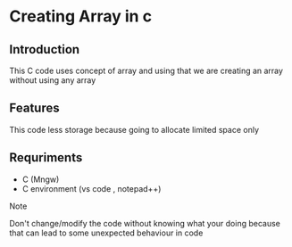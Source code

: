 # Creating Array in c
## Introduction 
This C code uses concept of array and using that we are creating an array without using any array 
## Features 
This code less storage because going to allocate limited space only 
## Requriments 
- C (Mngw)
- C environment (vs code , notepad++)
> [!Note]
> Don't change/modify the code without knowing what your doing because that can lead to some unexpected behaviour in code
